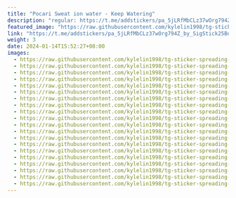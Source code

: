 ```yaml
---
title: "Pocari Sweat ion water - Keep Watering"
description: "regular: https://t.me/addstickers/pa_5jLRfMbCLz37wOrg794Z_by_SigStick25Bot"
featured_image: "https://raw.githubusercontent.com/kylelin1998/tg-sticker-spreading-worldwide-images/main/img/b150f5d4-28e0-474d-b012-4a88f6a995b0.jpg"
link: "https://t.me/addstickers/pa_5jLRfMbCLz37wOrg794Z_by_SigStick25Bot"
weight: 3
date: 2024-01-14T15:52:27+08:00
images:
  - https://raw.githubusercontent.com/kylelin1998/tg-sticker-spreading-worldwide-images/main/img/b150f5d4-28e0-474d-b012-4a88f6a995b0.jpg
  - https://raw.githubusercontent.com/kylelin1998/tg-sticker-spreading-worldwide-images/main/img/4521fc74-9aec-4862-b9bf-3f0f5376ecae.jpg
  - https://raw.githubusercontent.com/kylelin1998/tg-sticker-spreading-worldwide-images/main/img/1a8b6dcf-c8c0-44e2-8437-0dcbed3dd882.jpg
  - https://raw.githubusercontent.com/kylelin1998/tg-sticker-spreading-worldwide-images/main/img/b0866685-d74a-4bc0-a03b-8ec0ef4bd4a7.jpg
  - https://raw.githubusercontent.com/kylelin1998/tg-sticker-spreading-worldwide-images/main/img/595b18a3-1eba-43bc-9947-bb299373d4aa.jpg
  - https://raw.githubusercontent.com/kylelin1998/tg-sticker-spreading-worldwide-images/main/img/2dad5d72-089d-4905-91a3-509d13f8c33b.jpg
  - https://raw.githubusercontent.com/kylelin1998/tg-sticker-spreading-worldwide-images/main/img/e9a6fc18-b958-4dc5-a622-eb44dbd94794.jpg
  - https://raw.githubusercontent.com/kylelin1998/tg-sticker-spreading-worldwide-images/main/img/38567470-d08e-44ca-88e3-8735438caf98.jpg
  - https://raw.githubusercontent.com/kylelin1998/tg-sticker-spreading-worldwide-images/main/img/01f11cc8-2029-43cd-bbd5-0bef1c0502fd.jpg
  - https://raw.githubusercontent.com/kylelin1998/tg-sticker-spreading-worldwide-images/main/img/c0b3679a-6b19-4370-9a30-1405598f83e9.jpg
  - https://raw.githubusercontent.com/kylelin1998/tg-sticker-spreading-worldwide-images/main/img/778b1f1d-e9e4-4404-99e2-e8155b5fca91.jpg
  - https://raw.githubusercontent.com/kylelin1998/tg-sticker-spreading-worldwide-images/main/img/e229fb35-7998-4f68-acf3-5f0f97b0f08f.jpg
  - https://raw.githubusercontent.com/kylelin1998/tg-sticker-spreading-worldwide-images/main/img/bfd68c6b-243f-45c1-b7fd-577214658b51.jpg
  - https://raw.githubusercontent.com/kylelin1998/tg-sticker-spreading-worldwide-images/main/img/3458d31f-4363-4b4a-bbec-84e6b027296d.jpg
  - https://raw.githubusercontent.com/kylelin1998/tg-sticker-spreading-worldwide-images/main/img/da178982-62c9-475a-ac8d-81655b9f3560.jpg
  - https://raw.githubusercontent.com/kylelin1998/tg-sticker-spreading-worldwide-images/main/img/e23772df-869c-440b-ba70-7419a3743fc0.jpg
  - https://raw.githubusercontent.com/kylelin1998/tg-sticker-spreading-worldwide-images/main/img/a76e637a-d519-482d-882f-8597aa3aff90.jpg
  - https://raw.githubusercontent.com/kylelin1998/tg-sticker-spreading-worldwide-images/main/img/64656743-39a7-49ed-81c7-0bfeb4d364de.jpg
  - https://raw.githubusercontent.com/kylelin1998/tg-sticker-spreading-worldwide-images/main/img/b5186153-9194-49aa-aafc-943b5da45200.jpg
  - https://raw.githubusercontent.com/kylelin1998/tg-sticker-spreading-worldwide-images/main/img/a0b1cc14-9d08-4561-906c-d4c3a63aa336.jpg
---
```

